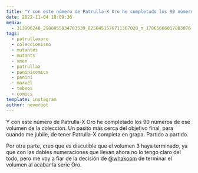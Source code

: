```yaml
---
title: "Y con este número de Patrulla-X Oro he completado los 90 números de ese volumen de la colección"
date: 2022-11-04 18:09:36
media: 
  - 313996240_2986955034783539_8258451576711367020_n_17865666017803076.jpg
tags: 
  - patrullaxoro
  - coleccionismo
  - mutantes
  - mutants
  - xmen
  - patrullax
  - paninicomics
  - panini
  - marvel
  - tebeos
  - comics
template: instagram
author: neverbot
---
```


Y con este número de Patrulla-X Oro he completado los 90 números de ese volumen de la colección. Un pasito más cerca del objetivo final, para cuando me jubile, de tener Patrulla-X completa en grapa. Partido a partido.

Por otra parte, creo que es discutible que el volumen 3 haya terminado, ya que con las dobles numeraciones que llevan ahora no lo tengo claro del todo, pero me voy a fiar de la decisión de [@whakoom](https://instagram.com/whakoom) de terminar el volumen al acabar la serie Oro.



